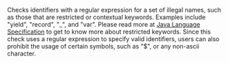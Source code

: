 Checks identifiers with a regular expression for a set of illegal names,
such as those that are restricted or contextual keywords. Examples
include "yield", "record", "\_", and "var". Please read more at [Java
Language
Specification](https://docs.oracle.com/javase/specs/jls/se14/html/jls-3.html#jls-3.9)
to get to know more about restricted keywords. Since this check uses a
regular expression to specify valid identifiers, users can also prohibit
the usage of certain symbols, such as "$", or any non-ascii character.
